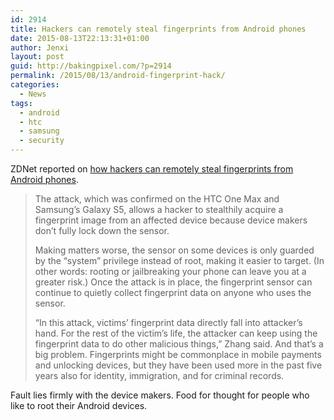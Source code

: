 ```yaml
---
id: 2914
title: Hackers can remotely steal fingerprints from Android phones
date: 2015-08-13T22:13:31+01:00
author: Jenxi
layout: post
guid: http://bakingpixel.com/?p=2914
permalink: /2015/08/13/android-fingerprint-hack/
categories:
  - News
tags:
  - android
  - htc
  - samsung
  - security
---
```

ZDNet reported on [how hackers can remotely steal fingerprints from Android phones](http://www.zdnet.com/article/hackers-can-remotely-steal-fingerprints-from-android-phones/).

> The attack, which was confirmed on the HTC One Max and Samsung&#8217;s Galaxy S5, allows a hacker to stealthily acquire a fingerprint image from an affected device because device makers don&#8217;t fully lock down the sensor.
> 
> Making matters worse, the sensor on some devices is only guarded by the &#8220;system&#8221; privilege instead of root, making it easier to target. (In other words: rooting or jailbreaking your phone can leave you at a greater risk.) Once the attack is in place, the fingerprint sensor can continue to quietly collect fingerprint data on anyone who uses the sensor.
> 
> &#8220;In this attack, victims&#8217; fingerprint data directly fall into attacker&#8217;s hand. For the rest of the victim&#8217;s life, the attacker can keep using the fingerprint data to do other malicious things,&#8221; Zhang said. And that&#8217;s a big problem. Fingerprints might be commonplace in mobile payments and unlocking devices, but they have been used more in the past five years also for identity, immigration, and for criminal records. 

Fault lies firmly with the device makers. Food for thought for people who like to root their Android devices.